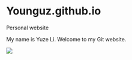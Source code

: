 # Younguz.github.io

Personal website

My name is Yuze Li. Welcome to my Git website.

![](https://i0.hdslb.com/bfs/article/41cc18628980e78cc5ea55d5a0036e6249873722.gif@1256w_708h_!web-article-pic.webp)

